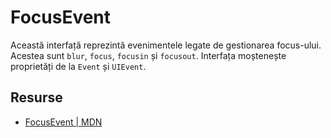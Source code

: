 # FocusEvent

Această interfață reprezintă evenimentele legate de gestionarea focus-ului. Acestea sunt `blur`, `focus`, `focusin` și `focusout`. Interfața moștenește proprietăți de la `Event` și `UIEvent`.

## Resurse

- [FocusEvent | MDN](https://developer.mozilla.org/en-US/docs/Web/API/FocusEvent)
